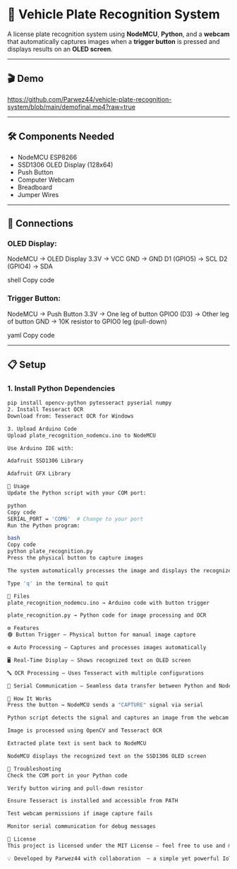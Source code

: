 # 🚗 Vehicle Plate Recognition System

A license plate recognition system using **NodeMCU**, **Python**, and a **webcam** that automatically captures images when a **trigger button** is pressed and displays results on an **OLED screen**.

---

## 🎬 Demo
https://github.com/Parwez44/vehicle-plate-recognition-system/blob/main/demofinal.mp4?raw=true

---

## 🛠️ Components Needed
- NodeMCU ESP8266  
- SSD1306 OLED Display (128x64)  
- Push Button  
- Computer Webcam  
- Breadboard  
- Jumper Wires  


---

## 🔌 Connections

### OLED Display:
NodeMCU → OLED Display
3.3V → VCC
GND → GND
D1 (GPIO5) → SCL
D2 (GPIO4) → SDA

shell
Copy code

### Trigger Button:
NodeMCU → Push Button
3.3V → One leg of button
GPIO0 (D3) → Other leg of button
GND → 10K resistor to GPIO0 leg (pull-down)

yaml
Copy code

---

## 📋 Setup

### 1. Install Python Dependencies
```bash
pip install opencv-python pytesseract pyserial numpy
2. Install Tesseract OCR
Download from: Tesseract OCR for Windows

3. Upload Arduino Code
Upload plate_recognition_nodemcu.ino to NodeMCU

Use Arduino IDE with:

Adafruit SSD1306 Library

Adafruit GFX Library

🚀 Usage
Update the Python script with your COM port:

python
Copy code
SERIAL_PORT = 'COM6'  # Change to your port
Run the Python program:

bash
Copy code
python plate_recognition.py
Press the physical button to capture images

The system automatically processes the image and displays the recognized text on the OLED screen

Type 'q' in the terminal to quit

📁 Files
plate_recognition_nodemcu.ino → Arduino code with button trigger

plate_recognition.py → Python code for image processing and OCR

⚙️ Features
🟢 Button Trigger – Physical button for manual image capture

⚙️ Auto Processing – Captures and processes images automatically

🖥️ Real-Time Display – Shows recognized text on OLED screen

🔤 OCR Processing – Uses Tesseract with multiple configurations

🔌 Serial Communication – Seamless data transfer between Python and NodeMCU

🔧 How It Works
Press the button → NodeMCU sends a "CAPTURE" signal via serial

Python script detects the signal and captures an image from the webcam

Image is processed using OpenCV and Tesseract OCR

Extracted plate text is sent back to NodeMCU

NodeMCU displays the recognized text on the SSD1306 OLED screen

🐛 Troubleshooting
Check the COM port in your Python code

Verify button wiring and pull-down resistor

Ensure Tesseract is installed and accessible from PATH

Test webcam permissions if image capture fails

Monitor serial communication for debug messages

📜 License
This project is licensed under the MIT License — feel free to use and modify it.

💡 Developed by Parwez44 with collaboration  — a simple yet powerful IoT vision project combining NodeMCU, OpenCV, and Python.
